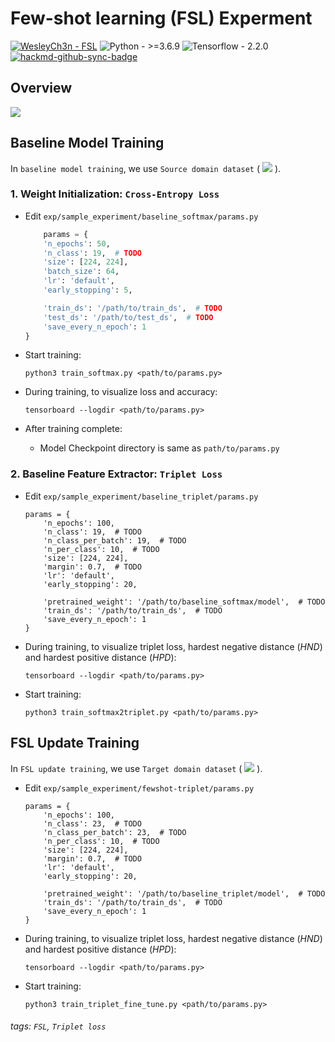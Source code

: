 # Few-shot learning (FSL) Experment

[![WesleyCh3n - FSL](https://img.shields.io/badge/WesleyCh3n-FSL-2ea44f?logo=github)](https://github.com/WesleyCh3n/FSL)
![Python - >=3.6.9](https://img.shields.io/badge/Python->=3.6.9-informational?logo=Python) 
![Tensorflow - 2.2.0](https://img.shields.io/badge/Tensorflow-2.2.0-informational?logo=Tensorflow) 
[![hackmd-github-sync-badge](https://hackmd.io/ct3mDHTJR2CLHUrys-jv2A/badge)](https://hackmd.io/ct3mDHTJR2CLHUrys-jv2A)


## Overview


![](https://raw.githubusercontent.com/WesleyCh3n/MobileNetv2-CowFace-Extractor/main/img/flowchart.svg)


## Baseline Model Training

In `baseline model training`, we use `Source domain dataset` (
<img src="https://render.githubusercontent.com/render/math?math=D_s">
).

### 1. Weight Initialization: `Cross-Entropy Loss`

- Edit `exp/sample_experiment/baseline_softmax/params.py`

    ```python
        params = {
        'n_epochs': 50,
        'n_class': 19,  # TODO
        'size': [224, 224],
        'batch_size': 64,
        'lr': 'default',
        'early_stopping': 5,

        'train_ds': '/path/to/train_ds',  # TODO
        'test_ds': '/path/to/test_ds',  # TODO
        'save_every_n_epoch': 1
    }
    ```

- Start training:

    ```bash=
    python3 train_softmax.py <path/to/params.py>
    ```

- During training, to visualize loss and accuracy:

    ```bash=
    tensorboard --logdir <path/to/params.py>
    ```


- After training complete:
    - Model Checkpoint directory is same as `path/to/params.py`

### 2. Baseline Feature Extractor: `Triplet Loss`

- Edit `exp/sample_experiment/baseline_triplet/params.py`

    ```python=
    params = {
        'n_epochs': 100,
        'n_class': 19,  # TODO
        'n_class_per_batch': 19,  # TODO
        'n_per_class': 10,  # TODO
        'size': [224, 224],
        'margin': 0.7,  # TODO
        'lr': 'default',
        'early_stopping': 20,

        'pretrained_weight': '/path/to/baseline_softmax/model',  # TODO
        'train_ds': '/path/to/train_ds',  # TODO
        'save_every_n_epoch': 1
    }
    ```

- During training, to visualize triplet loss, hardest negative distance (*HND*) and hardest positive distance (*HPD*):

    ```bash=
    tensorboard --logdir <path/to/params.py>
    ```
    
- Start training:

    ```bash=
    python3 train_softmax2triplet.py <path/to/params.py>
    ```
    
## FSL Update Training

In `FSL update training`, we use `Target domain dataset` (
<img src="https://render.githubusercontent.com/render/math?math=D_t">
).

- Edit `exp/sample_experiment/fewshot-triplet/params.py`

    ```python=
    params = {
        'n_epochs': 100,
        'n_class': 23,  # TODO
        'n_class_per_batch': 23,  # TODO
        'n_per_class': 10,  # TODO
        'size': [224, 224],
        'margin': 0.7,  # TODO
        'lr': 'default',
        'early_stopping': 20,

        'pretrained_weight': '/path/to/baseline_triplet/model',  # TODO
        'train_ds': '/path/to/train_ds',  # TODO
        'save_every_n_epoch': 1
    }
    ```

- During training, to visualize triplet loss, hardest negative distance (*HND*) and hardest positive distance (*HPD*):

    ```bash=
    tensorboard --logdir <path/to/params.py>
    ```
    
- Start training:

    ```bash=
    python3 train_triplet_fine_tune.py <path/to/params.py>
    ```
###### tags: `FSL`, `Triplet loss`